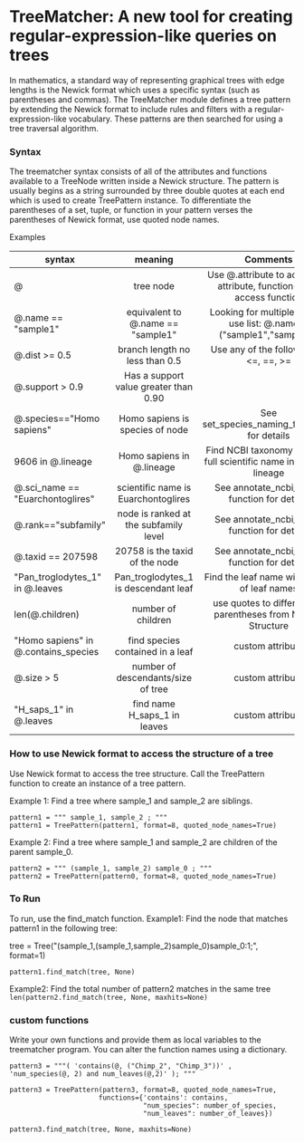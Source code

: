 # TreeMatcher: A new tool for creating regular-expression-like queries on trees

In mathematics, a standard way of representing graphical trees with edge lengths is the Newick format which uses a specific syntax (such as parentheses and commas). The TreeMatcher module defines a tree pattern by extending the Newick format to include rules and filters with a regular-expression-like vocabulary. These patterns are then searched for using a tree traversal algorithm.

### Syntax

The treematcher syntax consists of all of the attributes and functions available to a TreeNode written inside a Newick structure. The pattern is usually begins as a string surrounded by three double quotes at each end which is used to create TreePattern instance. To differentiate the parentheses of a set, tuple, or function in your pattern verses the parentheses of Newick format, use quoted node names.


Examples


|  syntax       						| meaning       						|  Comments																|
| ----------------------------------	|:----------------------------------:	|:---------------------------------------------------------------------:|
| @	            						| tree node								| Use @.attribute to access an attribute, function(@) to access function|
| @.name == "sample1"					| equivalent to @.name == "sample1" 	| Looking for multiple names, use list: @.name in ("sample1","sample2") |
| @.dist >= 0.5     					| branch length no less than 0.5		| 	Use any of the following: <, <=, ==, >=								|
| @.support > 0.9	            		| Has a support value greater than 0.90	| 																		|
| @.species=="Homo sapiens"	    		| Homo sapiens is species of node		| See set_species_naming_function()	for details							|
| 9606 in @.lineage	            		| Homo sapiens in @.lineage				| Find NCBI taxonomy ID or the full scientific name	in a node's lineage	|
| @.sci_name == "Euarchontoglires" 		| scientific name is Euarchontoglires	| See annotate_ncbi_taxa() function for details 						|
| @.rank=="subfamily" 					| node is ranked at the subfamily level	| See annotate_ncbi_taxa() function for details							|
| @.taxid == 207598						|20758 is the taxid	of the node			| See annotate_ncbi_taxa() function for details							|
| "Pan_troglodytes_1" in @.leaves		| Pan_troglodytes_1 is descendant leaf	| Find the leaf name within a list of leaf names						|
| len(@.children)						| number of children					| use quotes to differentiate parentheses from Newick Structure			|
| "Homo sapiens" in @.contains_species	| find species contained in a leaf		| custom attribute														|
| @.size > 5							| number of descendants/size of tree	| custom attribute 														|
| "H_saps_1" in @.leaves				| find name H_saps_1 in leaves			| custom attribute														|


### How to use Newick format to access the structure of a tree
Use Newick format to access the tree structure. Call the TreePattern function to create an instance of a tree pattern.


Example 1: Find a tree where sample_1 and sample_2 are siblings.
```
pattern1 = """ sample_1, sample_2 ; """
pattern1 = TreePattern(pattern1, format=8, quoted_node_names=True)
```

Example 2: Find a tree where sample_1 and sample_2 are children of the parent sample_0.
```
pattern2 = """ (sample_1, sample_2) sample_0 ; """
pattern2 = TreePattern(pattern0, format=8, quoted_node_names=True)
```

### To Run
To run, use the find_match function.
Example1: Find the node that matches pattern1 in the following tree:

tree = Tree("(sample_1,(sample_1,sample_2)sample_0)sample_0:1;", format=1)

```
pattern1.find_match(tree, None)
```

Example2: Find the total number of pattern2 matches in the same tree
``` len(pattern2.find_match(tree, None, maxhits=None) ```


### custom functions
Write your own functions and provide them as local variables to the treematcher program. You can alter the function names using a dictionary.
```
pattern3 = """( 'contains(@, ("Chimp_2", "Chimp_3"))' , 'num_species(@, 2) and num_leaves(@,2)' ); """

pattern3 = TreePattern(pattern3, format=8, quoted_node_names=True,
                      functions={'contains': contains,
                                 "num_species": number_of_species,
                                 "num_leaves": number_of_leaves})

pattern3.find_match(tree, None, maxhits=None)
```
